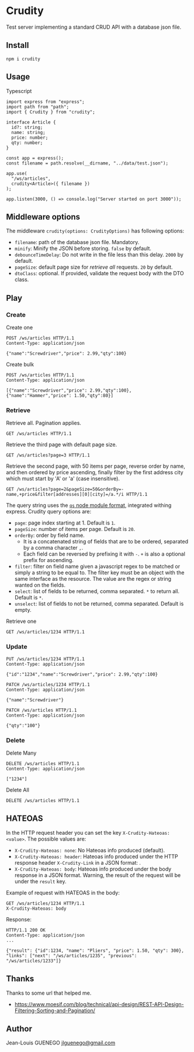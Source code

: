 # Crudity

Test server implementing a standard CRUD API with a database json file.

## Install

```
npm i crudity
```

## Usage

Typescript

```
import express from "express";
import path from "path";
import { Crudity } from "crudity";

interface Article {
  id?: string;
  name: string;
  price: number;
  qty: number;
}

const app = express();
const filename = path.resolve(__dirname, "../data/test.json");

app.use(
  "/ws/articles",
  crudity<Article>({ filename })
);

app.listen(3000, () => console.log("Server started on port 3000"));
```

## Middleware options

The middleware `crudity(options: CrudityOptions)` has following options:

- `filename`: path of the database json file. Mandatory.
- `minify`: Minify the JSON before storing. `false` by default.
- `debounceTimeDelay`: Do not write in the file less than this delay. `2000` by default.
- `pageSize`: default page size for _retrieve all_ requests. `20` by default.
- `dtoClass`: optional. If provided, validate the request body with the DTO class.

## Play

### Create

Create one

```
POST /ws/articles HTTP/1.1
Content-Type: application/json

{"name":"Screwdriver","price": 2.99,"qty":100}
```

Create bulk

```
POST /ws/articles HTTP/1.1
Content-Type: application/json

[{"name":"Screwdriver","price": 2.99,"qty":100},{"name":"Hammer","price": 1.50,"qty":80}]
```

### Retrieve

Retrieve all. Pagination applies.

```
GET /ws/articles HTTP/1.1
```

Retrieve the third page with default page size.

```
GET /ws/articles?page=3 HTTP/1.1
```

Retrieve the second page, with 50 items per page, reverse order by name,
and then ordered by price ascending, finally filter by the first address city which must start by 'A' or 'a' (case insensitive).

```
GET /ws/articles?page=2&pageSize=50&orderBy=-name,+price&filter[addresses][0][city]=/a.*/i HTTP/1.1
```

The query string uses the [`qs` node module format](https://github.com/ljharb/qs), integrated withing express.
Crudity query options are:

- `page`: page index starting at 1. Default is `1`.
- `pageSize`: number of items per page. Default is `20`.
- `orderBy`: order by field name.
  - It is a concatenated string of fields that are to be ordered,
    separated by a comma character `,`.
  - Each field can be reversed by prefixing it with `-`.
    `+` is also a optional prefix for ascending.
- `filter`: filter on field name given a javascript regex to be matched or simply a string to be equal to. The filter key must be an object with the same interface as the resource. The value are the regex or string wanted on the fields.
- `select`: list of fields to be returned, comma separated. `*` to return all. Default is `*`.
- `unselect`: list of fields to not be returned, comma separated. Default is empty.

Retrieve one

```
GET /ws/articles/1234 HTTP/1.1
```

### Update

```
PUT /ws/articles/1234 HTTP/1.1
Content-Type: application/json

{"id":"1234","name":"Screwdriver","price": 2.99,"qty":100}
```

```
PATCH /ws/articles/1234 HTTP/1.1
Content-Type: application/json

{"name":"Screwdriver"}
```

```
PATCH /ws/articles HTTP/1.1
Content-Type: application/json

{"qty":"100"}
```

### Delete

Delete Many

```
DELETE /ws/articles HTTP/1.1
Content-Type: application/json

["1234"]
```

Delete All

```
DELETE /ws/articles HTTP/1.1
```

## HATEOAS

In the HTTP request header you can set the key `X-Crudity-Hateoas: <value>`. The possible values are:

- `X-Crudity-Hateoas: none`: No Hateoas info produced (default).
- `X-Crudity-Hateoas: header`: Hateoas info produced under the HTTP response header `X-Crudity-Link` in a JSON format: .
- `X-Crudity-Hateoas: body`: Hateoas info produced under the body response in a JSON format. Warning, the result of the request will be under the `result` key.

Example of request with HATEOAS in the body:

```
GET /ws/articles/1234 HTTP/1.1
X-Crudity-Hateoas: body
```

Response:

```
HTTP/1.1 200 OK
Content-Type: application/json
...

{"result": {"id":1234, "name": "Pliers", "price": 1.50, "qty": 300},
"links": ["next": "/ws/articles/1235", "previous": "/ws/articles/1233"]}
```

## Thanks

Thanks to some url that helped me.

- https://www.moesif.com/blog/technical/api-design/REST-API-Design-Filtering-Sorting-and-Pagination/

## Author

Jean-Louis GUENEGO <jlguenego@gmail.com>
